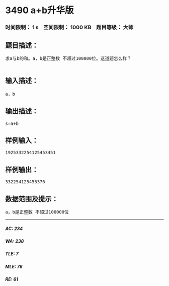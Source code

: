 # 3490 a+b升华版   
### 时间限制： 1 s&nbsp;&nbsp;&nbsp;&nbsp;空间限制： 1000 KB&nbsp;&nbsp;&nbsp;&nbsp;题目等级： 大师  
## 题目描述：  

<pre>
求a与b的和。a，b是正整数 不超过100000位。这道题怎么样？                                 由Eden提供                                 难度系数：89                                 Good luck!                                                *              *     *     *     * * *     *  * * *     * * * *    * * *       *  * * **     *     *   *       *   * *     *   *      *   * * * * *    * *    * *   * *       * * *     *       *    * * * *    * * *       *    

</pre>
  
  
## 输入描述：  

<pre>
a，b
</pre>
  
  
## 输出描述：  

<pre>
s=a+b
</pre>
  
  
## 样例输入：  

<pre>
1925332254125453451
</pre>
  
  
## 样例输出：  

<pre>
332254125455376
</pre>
  
  
## 数据范围及提示：  

<pre>
a，b是正整数 不超过100000位
</pre>
  
  
***  

##### AC: 234  
##### WA: 238  
##### TLE: 7  
##### MLE: 76  
##### RE: 61  
